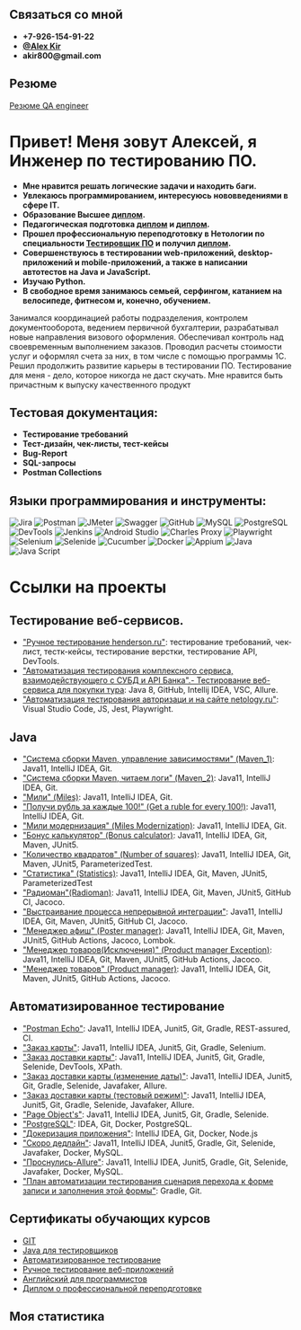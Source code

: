## Связаться со мной
 * __+7-926-154-91-22__
 * __[@Alex Kir](https://t.me/bltstmp)__
 * __akir800@gmail.com__
 
 ## Резюме
 [Резюме QA engineer](https://github.com)

# Привет! Меня зовут Алексей, я Инженер по тестированию ПО.
* __Мне нравится решать логические задачи и находить баги.__
* __Увлекаюсь программированием, интересуюсь нововведениями в сфере IT.__
* __Образование Высшее [диплом](https://github.com/Akir800/AlexeyKirillov/blob/master/Certificates/Diplome_1.pdf).__
* __Педагогическая подготовка [диплом](https://github.com/Akir800/AlexeyKirillov/blob/master/Certificates/Diplome_2.pdf) и [диплом](https://github.com/Akir800/AlexeyKirillov/blob/master/Certificates/Diplome_3.pdf).__
* __Прошeл профессиональную переподготовку в Нетологии по специальности [Тестировщик ПО](https://netology.ru/programs/qa) и получил [диплом](https://github.com/Akir800/AlexeyKirillov/blob/master/Certificates/Diplome_QA.pdf).__
* __Совершенствуюсь в тестировании web-приложений, desktop-приложений и mobile-приложений, а также в написании автотестов на Java и JavaScript.__
* __Изучаю Python.__
* __В свободное время занимаюсь семьей, серфингом, катанием на велосипеде, фитнесом и, конечно, обучением.__

Занимался координацией работы подразделения, контролем документооборота, ведением первичной бухгалтерии, разрабатывал новые направления визового оформления.
Обеспечивал контроль над своевременным выполнением заказов.
Проводил расчеты стоимости услуг и оформлял счета за них, в том числе с помощью программы 1С.
Решил продолжить развитие карьеры в тестировании ПО. Тестирование для меня - дело, которое никогда не даст скучать. Мне нравится быть причастным к выпуску качественного продукт
## Тестовая документация:
* __Тестирование требований__
* __Тест-дизайн, чек-листы, тест-кейсы__
* __Bug-Report__
* __SQL-запросы__
* __Postman Collections__

## Языки программирования и инструменты:
![Jira](https://img.shields.io/badge/-Jira-090909?style=for-the-badge&logo=jira&logoColor=136be1)
![Postman](https://img.shields.io/badge/-Postman-090909?style=for-the-badge&logo=postman&logoColor=f76935)
![JMeter](https://img.shields.io/badge/-JMeter-090909?style=for-the-badge&logo=apache&logoColor=f76935)
![Swagger](https://img.shields.io/badge/-Swagger-090909?style=for-the-badge&logo=Swagger&logoColor=7ede2b)
![GitHub](https://img.shields.io/badge/-GitHub-090909?style=for-the-badge&logo=GitHub)
![MySQL](https://img.shields.io/badge/-MySQL-090909?style=for-the-badge&logo=MySQL&logoColor=00618a)
![PostgreSQL](https://img.shields.io/badge/-PostgreSQL-090909?style=for-the-badge&logo=PostgreSQL&logoColor=00618a)
![DevTools](https://img.shields.io/badge/-DevTools-090909?style=for-the-badge&logo=DevTools&logoColor=136be1)
![Jenkins](https://img.shields.io/badge/-Jenkins-090909?style=for-the-badge&logo=Jenkins&logoColor=136be1)
![Android Studio](https://img.shields.io/badge/-AndroidStudio-090909?style=for-the-badge&logo=AndroidStudio&logoColor=3ad07d)
![Charles Proxy](https://img.shields.io/badge/-CharlesProxy-090909?style=for-the-badge&logo=CharlesProxy&logoColor=3ad07d)
![Playwright](https://img.shields.io/badge/-Playwright-090909?style=for-the-badge&logo=Playwright)
![Selenium](https://img.shields.io/badge/-Selenium-090909?style=for-the-badge&logo=Selenium&logoColor=7ede2b)
![Selenide](https://img.shields.io/badge/-Selenide-090909?style=for-the-badge&logo=Selenide&logoColor=#883090)
![Cucumber](https://img.shields.io/badge/-Cucumber-090909?style=for-the-badge&logo=Cucumber&logoColor=3ad07d)
![Docker](https://img.shields.io/badge/-Docker-090909?style=for-the-badge&logo=Docker&logoColor=#003f8c)
![Appium](https://img.shields.io/badge/-Appium-090909?style=for-the-badge&logo=Appium)
![Java](https://img.shields.io/badge/-Java-090909?style=for-the-badge&logo=Java)
![Java Script](https://img.shields.io/badge/-JavaScript-090909?style=for-the-badge&logo=JavaScript)


# Ссылки на проекты 


## Тестирование веб-сервисов.
* ["Ручное тестирование henderson.ru"](https://docs.google.com/spreadsheets/d/1X0ZunWi4yEscNeWeFddUIpbS6b_oxFUG_5HoiUIDnXU/edit#gid=0): тестирование требований, чек-лист, тестк-кейсы, тестирование верстки, тестирование API, DevTools.
* ["Автоматизация тестирования комплексного сервиса, взаимодействующего с СУБД и API Банка".- Тестирование веб-сервиса для покупки тура](https://github.com/Akir800/QA_Diploma.git): Java 8, GitHub, Intellij IDEA, VSC, Allure.
* ["Автоматизация тестирования авторизаци и на сайте netology.ru"](https://github.com/KseniyaChepelevich/Test_Playwright): Visual Studio Code, JS, Jest, Playwright.


## Java
* ["Система сборки Maven, управление зависимостями" (Maven_1)](https://github.com/Akir800/Maven-1): Java11, IntelliJ IDEA, Git.
* ["Система сборки Maven, читаем логи" (Maven_2)](https://github.com/Akir800/Maven-2): Java11, IntelliJ IDEA, Git.
* ["Мили" (Miles)](https://github.com/Akir800/Primitives-1-Bonus-Miles): Java11, IntelliJ IDEA, Git.
* ["Получи рубль за каждые 100!" (Get a ruble for every 100!)](https://github.com/Akir800/Primitives-2-1-for-100): Java11, IntelliJ IDEA, Git.
* ["Мили модернизация" (Miles Modernization)](https://github.com/Akir800/Testability-1-Miles---modernization): Java11, IntelliJ IDEA, Git.
* ["Бонус калькулятор" (Bonus calculator)](https://github.com/KseniyaChepelevich/bonus-calc-test1): Java11, IntelliJ IDEA, Git, Maven, JUnit5.
* ["Количество квадратов" (Number of squares)](https://github.com/Akir800/Cycles-1): Java11, IntelliJ IDEA, Git, Maven, JUnit5, ParameterizedTest.
* ["Статистика" (Statistics)](https://github.com/Akir800/Cycles-2_Stats): Java11, IntelliJ IDEA, Git, Maven, JUnit5, ParameterizedTest
* ["Радиоман"(Radioman)](https://github.com/Akir800/OOP_RadioMan): Java11, IntelliJ IDEA, Git, Maven, JUnit5, GitHub CI, Jacoco.
* ["Выстраивание процесса непрерывной интеграции"](https://github.com/Akir800/CICD01): Java11, IntelliJ IDEA, Git, Maven, JUnit5, GitHub CI, Jacoco.
* ["Менеджер афиш" (Poster manager)](https://github.com/Akir800/Mockito_01): Java11, IntelliJ IDEA, Git, Maven, JUnit5, GitHub Actions, Jacoco, Lombok.
* ["Менеджер товаров(Исключения)" (Product manager Exception)](https://github.com/Akir800/ProductManagerException): Java11, IntelliJ IDEA, Git, Maven, JUnit5, GitHub Actions, Jacoco.
* ["Менеджер товаров" (Product manager)](https://github.com/Akir800/ProductManager): Java11, IntelliJ IDEA, Git, Maven, JUnit5, GitHub Actions, Jacoco.


  
## Автоматизированное тестирование
* ["Postman Echo"](https://github.com/Akir800/PostmanEcho): Java11, IntelliJ IDEA, Junit5, Git, Gradle, REST-assured, CI. 
* ["Заказ карты"](https://github.com/Akir800/testweb): Java11, IntelliJ IDEA, Junit5, Git, Gradle, Selenium.
* ["Заказ доставки карты"](https://github.com/Akir800/Selenide): Java11, IntelliJ IDEA, Junit5, Git, Gradle, Selenide, DevTools, XPath.
* ["Заказ доставки карты (изменение даты)"](https://github.com/Akir800/Patterns_change-of-date): Java11, IntelliJ IDEA, Junit5, Git, Gradle, Selenide, Javafaker, Allure.
* ["Заказ доставки карты (тестовый режим)"](https://github.com/Akir800/Patterns_test_mode): Java11, IntelliJ IDEA, Junit5, Git, Gradle, Selenide, Javafaker, Allure.
* ["Page Object's"](https://github.com/Akir800/bdd_page_object): Java11, IntelliJ IDEA, Junit5, Git, Gradle, Selenide.
* ["PostgreSQL"](https://github.com/Akir800/AQA_Docker): IDEA, Git, Docker, PostgreSQL.
* ["Докеризация приложения"](https://github.com/Akir800/AQA_Dockerfile): IntelliJ IDEA, Git, Docker, Node.js
* ["Скоро дедлайн"](https://github.com/Akir800/AQA_SQL): Java11, IntelliJ IDEA, Junit5, Gradle, Git, Selenide, Javafaker, Docker, MySQL. 
* ["Проснулись-Allure"](https://github.com/Akir800/AQA_Allure): Java11, IntelliJ IDEA, Junit5, Gradle, Git, Selenide, Javafaker, Docker, MySQL.
* ["План автоматизации тестирования сценария перехода к форме записи и заполнения этой формы"](https://github.com/Akir800/Final_lecture): Gradle, Git.


## Сертификаты обучающих курсов

* [GIT](https://github.com/Akir800/AlexeyKirillov/blob/master/Certificates/certificate%20git.pdf)
* [Java для тестировщиков](https://github.com/Akir800/AlexeyKirillov/blob/master/Certificates/certificate%20java.pdf)
* [Автоматизированное тестирование](https://github.com/Akir800/AlexeyKirillov/blob/master/Certificates/certificate%20auto.pdf)
* [Ручное тестирование веб-приложений](https://github.com/Akir800/AlexeyKirillov/blob/master/Certificates/certificate%20manual.pdf)
* [Английский для программистов](https://github.com/Akir800/AlexeyKirillov/blob/master/Certificates/certificate%20eng.pdf)
* [Диплом о профессиональной переподготовке](https://github.com/Akir800/AlexeyKirillov/blob/master/Certificates/Diplome_QA.pdf)


## Моя статистика
